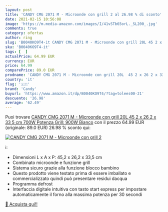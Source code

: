```yaml
---
layout: post
title: 'CANDY CMG 2071 M - Microonde con grill 2 al 26.98 % di sconto'
date: 2021-02-15 10:56:08
image: 'https://m.media-amazon.com/images/I/41vSTb65orL._SL200_.jpg'
comments: true
category: ofertas
author: ring
slug: 'B0040KO9T4-it CANDY CMG 2071 M - Microonde con grill 20L 45 2 x 26 2 x...'
sku: 'B0040KO9T4-it'
tags: [  ]
actualPrice: 64.99 EUR
currency: EUR
price: 64.99
comparePrice: 89.0 EUR
prodname: 'CANDY CMG 2071 M - Microonde con grill 20L  45 2 x 26 2 x 33 5 cm  700W  Potenza Grill: 900W  Bianco'
country: 'it'
flag: '🇮🇹'
brand: 'Candy'
buyurl: 'https://www.amazon.it/dp/B0040KO9T4/?tag=tolees00-21'
descuento: '26.98'
average: '62.49'
---
```


Puoi trovare [CANDY CMG 2071 M - Microonde con grill 20L  45 2 x 26 2 x 33 5 cm  700W  Potenza Grill: 900W  Bianco](https://www.amazon.it/dp/B0040KO9T4/?tag=tolees00-21) con il prezzo 64.99 EUR (originale: 89.0 EUR) 26.98 % sconto qui:

[![CANDY CMG 2071 M - Microonde con grill 2](https://m.media-amazon.com/images/I/41vSTb65orL._SL200_.jpg)](https://www.amazon.it/dp/B0040KO9T4/?tag=tolees00-21)

ℹ️:

- Dimensioni L x A x P: 45,2 x 26,2 x 33,5 cm
- Combinato microonde e funzione grill
- Sistema sicuro grazie alla funzione blocco bambino
- Questo prodotto viene testato prima di essere imballato e commercializzato quindi può presentare residui dacqua
- Programma defrost
- Interfaccia digitale intuitiva con tasto start express per impostare automaticamente il forno alla massima potenza per 30 secondi

[🛒 Acquista qui!!](https://www.amazon.it/dp/B0040KO9T4/?tag=tolees00-21)
